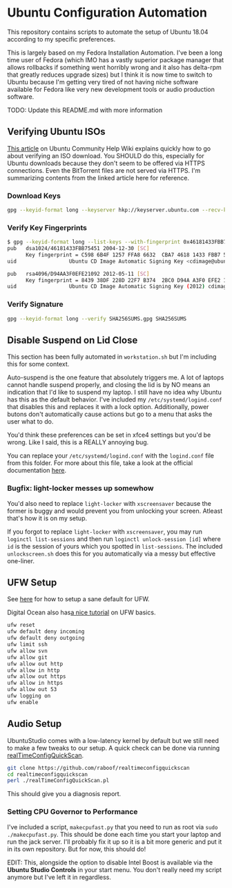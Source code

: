 # Ubuntu Configuration Automation

This repository contains scripts to automate the setup of Ubuntu 18.04 according
to my specific preferences.

This is largely based on my Fedora Installation Automation. I've been a long
time user of Fedora (which IMO has a vastly superior package manager that allows
rollbacks if something went horribly wrong and it also has delta-rpm that
greatly reduces upgrade sizes) but I think it is now time to switch to Ubuntu
because I'm getting very tired of not having niche software available for Fedora
like very new development tools or audio production software.

TODO: Update this README.md with more information

## Verifying Ubuntu ISOs

[This article](https://help.ubuntu.com/community/VerifyIsoHowto) on Ubuntu
Community Help Wiki explains quickly how to go about verifying an ISO download.
You SHOULD do this, especially for Ubuntu downloads because they don't seem to
be offered via HTTPS connections. Even the BitTorrent files are not served via
HTTPS. I'm summarizing contents from the linked article here for reference.

### Download Keys

```bash
gpg --keyid-format long --keyserver hkp://keyserver.ubuntu.com --recv-keys 0x46181433FBB75451 0xD94AA3F0EFE21092
```

### Verify Key Fingerprints

```bash
$ gpg --keyid-format long --list-keys --with-fingerprint 0x46181433FBB75451 0xD94AA3F0EFE21092
pub   dsa1024/46181433FBB75451 2004-12-30 [SC]
      Key fingerprint = C598 6B4F 1257 FFA8 6632  CBA7 4618 1433 FBB7 5451
uid                 Ubuntu CD Image Automatic Signing Key <cdimage@ubuntu.com>

pub   rsa4096/D94AA3F0EFE21092 2012-05-11 [SC]
      Key fingerprint = 8439 38DF 228D 22F7 B374  2BC0 D94A A3F0 EFE2 1092
uid                 Ubuntu CD Image Automatic Signing Key (2012) cdimage@ubuntu.com>
```

### Verify Signature

```bash
gpg --keyid-format long --verify SHA256SUMS.gpg SHA256SUMS
```

## Disable Suspend on Lid Close

This section has been fully automated in `workstation.sh` but I'm including this
for some context.

Auto-suspend is the one feature that absolutely triggers me. A lot of laptops
cannot handle suspend properly, and closing the lid is by NO means an indication
that I'd like to suspend my laptop. I still have no idea why Ubuntu has this as
the default behavior. I've included my `/etc/systemd/logind.conf` that disables
this and replaces it with a lock option. Additionally, power butons don't
automatically cause actions but go to a menu that asks the user what to do.

You'd think these preferences can be set in xfce4 settings but you'd be wrong.
Like I said, this is a REALLY annoying bug.

You can replace your `/etc/systemd/logind.conf` with the `logind.conf` file from
this folder. For more about this file, take a look at the official documentation
[here](https://www.freedesktop.org/software/systemd/man/logind.conf.html).

### Bugfix: light-locker messes up somewhow

You'd also need to replace `light-locker` with `xscreensaver` because the former
is buggy and would prevent you from unlocking your screen. Atleast that's how it
is on my setup.

If you forgot to replace `light-locker` with `xscreensaver`, you may run
`loginctl list-sessions` and then run `loginctl unlock-session [id]` where `id`
is the session of yours which you spotted in `list-sessions`. The included
`unlockscreen.sh` does this for you automatically via a messy but effective
one-liner.

## UFW Setup

See [here](https://serverfault.com/questions/468907/ufw-blocking-apt) for how to
setup a sane default for UFW.

Digital Ocean also has[a nice tutorial](https://www.digitalocean.com/community/tutorials/how-to-set-up-a-firewall-with-ufw-on-ubuntu-16-04)
on UFW basics.

```bash
ufw reset
ufw default deny incoming
ufw default deny outgoing
ufw limit ssh
ufw allow svn
ufw allow git
ufw allow out http
ufw allow in http
ufw allow out https
ufw allow in https
ufw allow out 53
ufw logging on
ufw enable
```

## Audio Setup

UbuntuStudio comes with a low-latency kernel by default but we still need to
make a few tweaks to our setup. A quick check can be done via running
[realTimeConfigQuickScan](https://github.com/raboof/realtimeconfigquickscan).

```bash
git clone https://github.com/raboof/realtimeconfigquickscan
cd realtimeconfigquickscan
perl ./realTimeConfigQuickScan.pl
```

This should give you a diagnosis report.

### Setting CPU Governor to Performance

I've included a script, `makecpufast.py` that you need to run as root via
`sudo ./makecpufast.py`. This should be done each time you start your laptop
and run the jack server. I'll probably fix it up so it is a bit more generic and
put it in its own repository. But for now, this should do!

EDIT: This, alongside the option to disable Intel Boost is available via the
**Ubuntu Studio Controls** in your start menu. You don't really need my script
anymore but I've left it in regardless.

